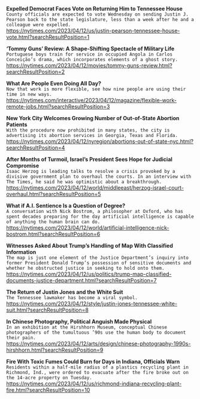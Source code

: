 **Expelled Democrat Faces Vote on Returning Him to Tennessee House**\
`County officials are expected to vote Wednesday on sending Justin J. Pearson back to the state legislature, less than a week after he and a colleague were expelled.`\
https://nytimes.com/2023/04/12/us/justin-pearson-tennessee-house-vote.html?searchResultPosition=1

**‘Tommy Guns’ Review: A Shape-Shifting Spectacle of Military Life**\
`Portuguese boys train for service in occupied Angola in Carlos Conceição’s drama, which incorporates elements of a ghost story.`\
https://nytimes.com/2023/04/12/movies/tommy-guns-review.html?searchResultPosition=2

**What Are People Even Doing All Day?**\
`Now that work is more flexible, see how nine people are using their time in new ways.`\
https://nytimes.com/interactive/2023/04/12/magazine/flexible-work-remote-jobs.html?searchResultPosition=3

**New York City Welcomes Growing Number of Out-of-State Abortion Patients**\
`With the procedure now prohibited in many states, the city is advertising its abortion services in Georgia, Texas and Florida.`\
https://nytimes.com/2023/04/12/nyregion/abortions-out-of-state-nyc.html?searchResultPosition=4

**After Months of Turmoil, Israel’s President Sees Hope for Judicial Compromise**\
`Isaac Herzog is leading talks to resolve a crisis provoked by a divisive government plan to overhaul the courts. In an interview with The Times, he said he was optimistic about a breakthrough.`\
https://nytimes.com/2023/04/12/world/middleeast/herzog-israel-court-overhaul.html?searchResultPosition=5

**What if A.I. Sentience Is a Question of Degree?**\
`A conversation with Nick Bostrom, a philosopher at Oxford, who has spent decades preparing for the day artificial intelligence is capable of anything the human brain can do.`\
https://nytimes.com/2023/04/12/world/artificial-intelligence-nick-bostrom.html?searchResultPosition=6

**Witnesses Asked About Trump’s Handling of Map With Classified Information**\
`The map is just one element of the Justice Department’s inquiry into former President Donald Trump’s possession of sensitive documents and whether he obstructed justice in seeking to hold onto them.`\
https://nytimes.com/2023/04/12/us/politics/trump-map-classified-documents-justice-department.html?searchResultPosition=7

**The Return of Justin Jones and the White Suit**\
`The Tennessee lawmaker has become a viral symbol.`\
https://nytimes.com/2023/04/12/style/justin-jones-tennessee-white-suit.html?searchResultPosition=8

**In Chinese Photography, Political Anguish Made Physical**\
`In an exhibition at the Hirshhorn Museum, conceptual Chinese photographers of the tumultuous ’90s use the human body to document their pain.`\
https://nytimes.com/2023/04/12/arts/design/chinese-photography-1990s-hirshhorn.html?searchResultPosition=9

**Fire With Toxic Fumes Could Burn for Days in Indiana, Officials Warn**\
`Residents within a half-mile radius of a plastics recycling plant in Richmond, Ind., were ordered to evacuate after the fire broke out on the 14-acre property on Tuesday.`\
https://nytimes.com/2023/04/12/us/richmond-indiana-recycling-plant-fire.html?searchResultPosition=10

